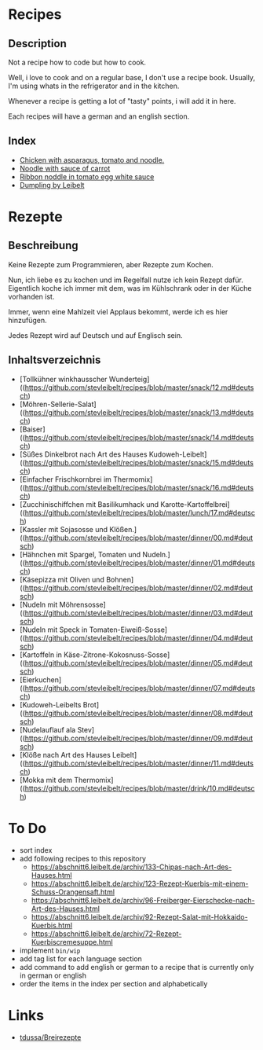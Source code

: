 # Recipes

## Description

Not a recipe how to code but how to cook.

Well, i love to cook and on a regular base, I don't use a recipe book. Usually, I'm using whats in the refrigerator and in the kitchen.

Whenever a recipe is getting a lot of "tasty" points, i will add it in here.

Each recipes will have a german and an english section.

## Index

* [Chicken with asparagus, tomato and noodle.](https://github.com/stevleibelt/recipes/blob/master/dinner/01.md#english)
* [Noodle with sauce of carrot](https://github.com/stevleibelt/recipes/blob/master/dinner/03.md#english)
* [Ribbon noddle in tomato egg white sauce](https://github.com/stevleibelt/recipes/blob/master/dinner/04.md#english)
* [Dumpling by Leibelt](https://github.com/stevleibelt/recipes/blob/master/dinner/11.md#english)

# Rezepte

## Beschreibung

Keine Rezepte zum Programmieren, aber Rezepte zum Kochen.

Nun, ich liebe es zu kochen und im Regelfall nutze ich kein Rezept dafür. Eigentlich koche ich immer mit dem, was im Kühlschrank oder in der Küche vorhanden ist.

Immer, wenn eine Mahlzeit viel Applaus bekommt, werde ich es hier hinzufügen.

Jedes Rezept wird auf Deutsch und auf Englisch sein.

## Inhaltsverzeichnis

* [Tollkühner winkhausscher Wunderteig]((https://github.com/stevleibelt/recipes/blob/master/snack/12.md#deutsch)
* [Möhren-Sellerie-Salat]((https://github.com/stevleibelt/recipes/blob/master/snack/13.md#deutsch)
* [Baiser]((https://github.com/stevleibelt/recipes/blob/master/snack/14.md#deutsch)
* [Süßes Dinkelbrot nach Art des Hauses Kudoweh-Leibelt]((https://github.com/stevleibelt/recipes/blob/master/snack/15.md#deutsch)
* [Einfacher Frischkornbrei im Thermomix]((https://github.com/stevleibelt/recipes/blob/master/snack/16.md#deutsch)
* [Zucchinischiffchen mit Basilikumhack und Karotte-Kartoffelbrei]((https://github.com/stevleibelt/recipes/blob/master/lunch/17.md#deutsch)
* [Kassler mit Sojasosse und Klößen.]((https://github.com/stevleibelt/recipes/blob/master/dinner/00.md#deutsch)
* [Hähnchen mit Spargel, Tomaten und Nudeln.]((https://github.com/stevleibelt/recipes/blob/master/dinner/01.md#deutsch)
* [Käsepizza mit Oliven und Bohnen]((https://github.com/stevleibelt/recipes/blob/master/dinner/02.md#deutsch)
* [Nudeln mit Möhrensosse]((https://github.com/stevleibelt/recipes/blob/master/dinner/03.md#deutsch)
* [Nudeln mit Speck in Tomaten-Eiweiß-Sosse]((https://github.com/stevleibelt/recipes/blob/master/dinner/04.md#deutsch)
* [Kartoffeln in Käse-Zitrone-Kokosnuss-Sosse]((https://github.com/stevleibelt/recipes/blob/master/dinner/05.md#deutsch)
* [Eierkuchen]((https://github.com/stevleibelt/recipes/blob/master/dinner/07.md#deutsch)
* [Kudoweh-Leibelts Brot]((https://github.com/stevleibelt/recipes/blob/master/dinner/08.md#deutsch)
* [Nudelauflauf ala Stev]((https://github.com/stevleibelt/recipes/blob/master/dinner/09.md#deutsch)
* [Klöße nach Art des Hauses Leibelt]((https://github.com/stevleibelt/recipes/blob/master/dinner/11.md#deutsch)
* [Mokka mit dem Thermomix]((https://github.com/stevleibelt/recipes/blob/master/drink/10.md#deutsch)

# To Do

* sort index
* add following recipes to this repository
    * https://abschnitt6.leibelt.de/archiv/133-Chipas-nach-Art-des-Hauses.html
    * https://abschnitt6.leibelt.de/archiv/123-Rezept-Kuerbis-mit-einem-Schuss-Orangensaft.html
    * https://abschnitt6.leibelt.de/archiv/96-Freiberger-Eierschecke-nach-Art-des-Hauses.html
    * https://abschnitt6.leibelt.de/archiv/92-Rezept-Salat-mit-Hokkaido-Kuerbis.html
    * https://abschnitt6.leibelt.de/archiv/72-Rezept-Kuerbiscremesuppe.html
* implement `bin/wip`
* add tag list for each language section
* add command to add english or german to a recipe that is currently only in german or english
* order the items in the index per section and alphabetically

# Links

* [tdussa/Breirezepte](https://github.com/tdussa/Breirezepte)
